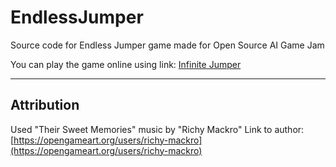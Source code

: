 # EndlessJumper
Source code for Endless Jumper game made for Open Source AI Game Jam

You can play the game online using link: [Infinite Jumper](https://graddev95.itch.io/infinite-jumper)

---
## Attribution

Used "Their Sweet Memories" music by "Richy Mackro"
Link to author: [https://opengameart.org/users/richy-mackro](https://opengameart.org/users/richy-mackro)
